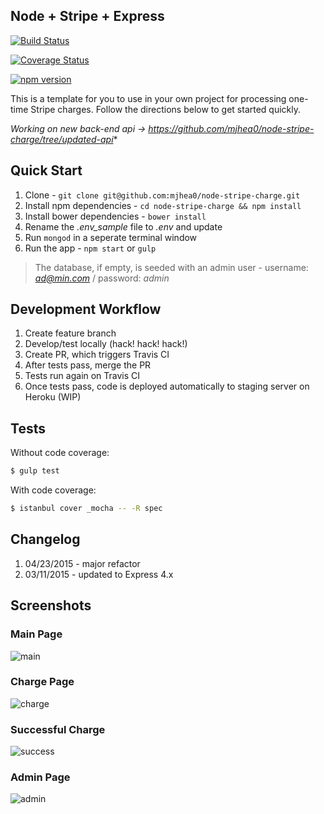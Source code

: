 ## Node + Stripe + Express

[![Build Status](https://travis-ci.org/mjhea0/node-stripe-charge.svg?branch=master)](https://travis-ci.org/mjhea0/node-stripe-charge)

[![Coverage Status](https://coveralls.io/repos/mjhea0/node-stripe-charge/badge.svg)](https://coveralls.io/r/mjhea0/node-stripe-charge)

[![npm version](https://badge.fury.io/js/node-stripe-charge.svg)](http://badge.fury.io/js/node-stripe-charge)

This is a template for you to use in your own project for processing one-time Stripe charges. Follow the directions below to get started quickly.

*Working on new back-end api -> https://github.com/mjhea0/node-stripe-charge/tree/updated-api**

## Quick Start

1. Clone - `git clone git@github.com:mjhea0/node-stripe-charge.git`
1. Install npm dependencies - `cd node-stripe-charge && npm install`
1. Install bower dependencies - `bower install`
1. Rename the *.env_sample* file to *.env* and update
1. Run `mongod` in a seperate terminal window
1. Run the app - `npm start` or `gulp`

> The database, if empty, is seeded with an admin user - username: *ad@min.com* / password: *admin*

## Development Workflow

1. Create feature branch
1. Develop/test locally (hack! hack! hack!)
1. Create PR, which triggers Travis CI
1. After tests pass, merge the PR
1. Tests run again on Travis CI
1. Once tests pass, code is deployed automatically to staging server on Heroku (WIP)

## Tests

Without code coverage:

```sh
$ gulp test
```

With code coverage:

```sh
$ istanbul cover _mocha -- -R spec
```

## Changelog

1. 04/23/2015 - major refactor
1. 03/11/2015 - updated to Express 4.x

## Screenshots

### Main Page

![main](https://raw.github.com/mjhea0/node-stripe-charge/master/images/main.png)

### Charge Page

![charge](https://raw.github.com/mjhea0/node-stripe-charge/master/images/charge.png)

### Successful Charge

![success](https://raw.github.com/mjhea0/node-stripe-charge/master/images/success.png)

### Admin Page

![admin](https://raw.github.com/mjhea0/node-stripe-charge/master/images/admin.png)
